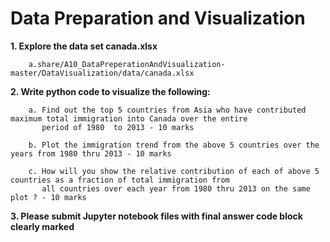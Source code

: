 # Data Preparation and Visualization

**1. Explore the data set canada.xlsx**

        a.share/A10_DataPreperationAndVisualization-master/DataVisualization/data/canada.xlsx 

**2. Write python code to visualize the following:**
        
        a. Find out the top 5 countries from Asia who have contributed maximum total immigration into Canada over the entire
           period of 1980  to 2013 - 10 marks 
        
        b. Plot the immigration trend from the above 5 countries over the years from 1980 thru 2013 - 10 marks 
        
        c. How will you show the relative contribution of each of above 5 countries as a fraction of total immigration from 
           all countries over each year from 1980 thru 2013 on the same plot ? - 10 marks 
    
**3. Please submit Jupyter notebook files with final answer code block clearly marked**
